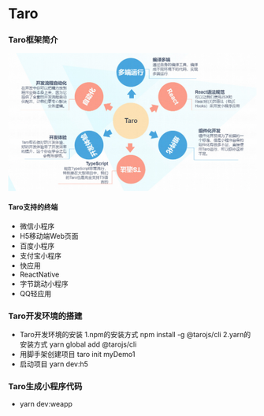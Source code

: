 # Taro

### Taro框架简介

![](https://github.com/tianshaojun/Taro/blob/master/md_img/taro001.jpg)

#### Taro支持的终端

+ 微信小程序
+ H5移动端Web页面
+ 百度小程序
+ 支付宝小程序
+ 快应用
+ ReactNative
+ 字节跳动小程序
+ QQ轻应用

### Taro开发环境的搭建

+ Taro开发环境的安装
   1.npm的安装方式  npm install -g @tarojs/cli
   2.yarn的安装方式  yarn global add @tarojs/cli
+ 用脚手架创建项目  taro init myDemo1
+ 启动项目  yarn dev:h5

### Taro生成小程序代码

+ yarn dev:weapp



